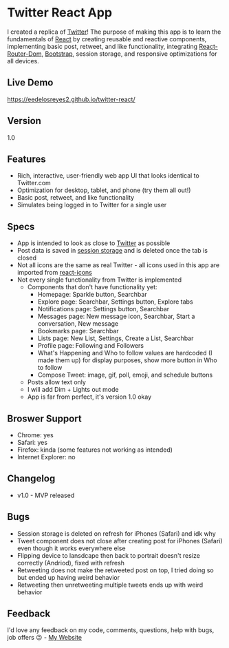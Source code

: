 # Twitter React App

I created a replica of [Twitter](https://twitter.com/)! The purpose of making this app is to learn the fundamentals of [React](https://reactjs.org/) by creating reusable and reactive components, implementing basic post, retweet, and like functionality, integrating [React-Router-Dom](https://www.npmjs.com/package/react-router-dom), [Bootstrap](https://www.npmjs.com/package/react-router-dom), session storage, and responsive optimizations for all devices.

## Live Demo

https://eedelosreyes2.github.io/twitter-react/

## Version

1.0

## Features
- Rich, interactive, user-friendly web app UI that looks identical to Twitter.com
- Optimization for desktop, tablet, and phone (try them all out!)
- Basic post, retweet, and like functionality
- Simulates being logged in to Twitter for a single user

## Specs

-   App is intended to look as close to [Twitter](https://twitter.com/) as possible
-   Post data is saved in [session storage](https://developer.mozilla.org/en-US/docs/Web/API/Window/sessionStorage) and is deleted once the tab is closed
-   Not all icons are the same as real Twitter - all icons used in this app are imported from [react-icons](https://react-icons.github.io/react-icons/)
-   Not every single functionality from Twitter is implemented
    -   Components that don't have functionality yet:
        -   Homepage: Sparkle button, Searchbar
        -   Explore page: Searchbar, Settings button, Explore tabs
        -   Notifications page: Settings button, Searchbar
        -   Messages page: New message icon, Searchbar, Start a conversation, New message
        -   Bookmarks page: Searchbar
        -   Lists page: New List, Settings, Create a List, Searchbar
        -   Profile page: Following and Followers
        -   What's Happening and Who to follow values are hardcoded (I made them up) for display purposes, show more button in Who to follow
        -   Compose Tweet: image, gif, poll, emoji, and schedule buttons
    -   Posts allow text only
    -   I will add Dim + Lights out mode
    -   App is far from perfect, it's version 1.0 okay

## Broswer Support
- Chrome: yes
- Safari: yes
- Firefox: kinda (some features not working as intended)
- Internet Explorer: no

## Changelog

-   v1.0 - MVP released

## Bugs

- Session storage is deleted on refresh for iPhones (Safari) and idk why
- Tweet component does not close after creating post for iPhones (Safari) even though it works everywhere else
- Flipping device to lansdcape then back to portrait doesn't resize correctly (Andriod), fixed with refresh
- Retweeting does not make the retweeted post on top, I tried doing so but ended up having weird behavior
- Retweeting then unretweeting multiple tweets ends up with weird behavior

## Feedback

I'd love any feedback on my code, comments, questions, help with bugs, job offers 😉 - [My Website](https://eedelosreyes2.github.io)
